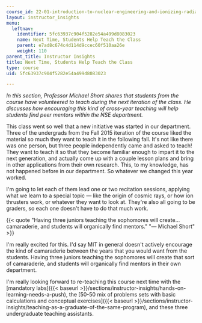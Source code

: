 ```yaml
---
course_id: 22-01-introduction-to-nuclear-engineering-and-ionizing-radiation-fall-2015
layout: instructor_insights
menu:
  leftnav:
    identifier: 5fc63937c904f5282e54a499d8083023
    name: Next Time, Students Help Teach the Class
    parent: e7ad8c674c4d114d9ccec60f510aa26e
    weight: 110
parent_title: Instructor Insights
title: Next Time, Students Help Teach the Class
type: course
uid: 5fc63937c904f5282e54a499d8083023

---
```


_In this section, Professor Michael Short shares that students from the course have volunteered to teach during the next iteration of the class. He discusses how encouraging this kind of cross-year teaching will help students find peer mentors within the NSE department._

This class went so well that a new initiative was started in our department. Three of the undergrads from the Fall 2015 iteration of the course liked the material so much they want to teach it in the following fall. It's not like there was one person, but three people independently came and asked to teach! They want to teach it so that they become familiar enough to impart it to the next generation, and actually come up with a couple lesson plans and bring in other applications from their own research. This, to my knowledge, has not happened before in our department. So whatever we changed this year worked.

I'm going to let each of them lead one or two recitation sessions, applying what we learn to a special topic — like the origin of cosmic rays, or how ion thrusters work, or whatever they want to look at. They're also all going to be graders, so each one doesn't have to do that much work.

{{< quote "Having three juniors teaching the sophomores will create…camaraderie, and students will organically find mentors." "— Michael Short" >}}

I'm really excited for this. I'd say MIT in general doesn't actively encourage the kind of camaraderie between the years that you would want from the students. Having three juniors teaching the sophomores will create that sort of camaraderie, and students will organically find mentors in their own department.

I'm really looking forward to re-teaching this course next time with the [mandatory labs]({{< baseurl >}}/sections/instructor-insights/hands-on-learning-needs-a-push), the [50-50 mix of problems sets with basic calculations and conceptual exercises]({{< baseurl >}}/sections/instructor-insights/teaching-as-a-graduate-of-the-same-program), and these three undergraduate teaching assistants.